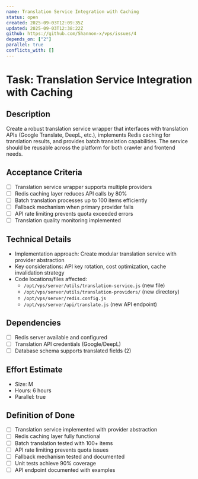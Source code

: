 ```yaml
---
name: Translation Service Integration with Caching
status: open
created: 2025-09-03T12:09:35Z
updated: 2025-09-03T12:38:22Z
github: https://github.com/Shannon-x/vps/issues/4
depends_on: ["2"]
parallel: true
conflicts_with: []
---
```


# Task: Translation Service Integration with Caching

## Description
Create a robust translation service wrapper that interfaces with translation APIs (Google Translate, DeepL, etc.), implements Redis caching for translation results, and provides batch translation capabilities. The service should be reusable across the platform for both crawler and frontend needs.

## Acceptance Criteria
- [ ] Translation service wrapper supports multiple providers
- [ ] Redis caching layer reduces API calls by 80%
- [ ] Batch translation processes up to 100 items efficiently
- [ ] Fallback mechanism when primary provider fails
- [ ] API rate limiting prevents quota exceeded errors
- [ ] Translation quality monitoring implemented

## Technical Details
- Implementation approach: Create modular translation service with provider abstraction
- Key considerations: API key rotation, cost optimization, cache invalidation strategy
- Code locations/files affected:
  - `/opt/vps/server/utils/translation-service.js` (new file)
  - `/opt/vps/server/utils/translation-providers/` (new directory)
  - `/opt/vps/server/redis.config.js`
  - `/opt/vps/server/api/translate.js` (new API endpoint)

## Dependencies
- [ ] Redis server available and configured
- [ ] Translation API credentials (Google/DeepL)
- [ ] Database schema supports translated fields (2)

## Effort Estimate
- Size: M
- Hours: 6 hours
- Parallel: true

## Definition of Done
- [ ] Translation service implemented with provider abstraction
- [ ] Redis caching layer fully functional
- [ ] Batch translation tested with 100+ items
- [ ] API rate limiting prevents quota issues
- [ ] Fallback mechanism tested and documented
- [ ] Unit tests achieve 90% coverage
- [ ] API endpoint documented with examples